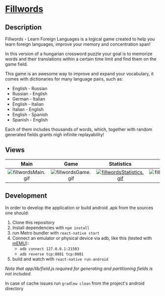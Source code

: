 # [Fillwords](https://play.google.com/store/apps/details?id=com.fillwordsFree)

## Description

Fillwords - Learn Foreign Languages is a logical game created to help you learn foreign languages, improve your memory and concentration span!

In this version of a hungarian crossword puzzle your goal is to memorize words and their translations within a certain time limit and find them on the game field.

This game is an awesome way to improve and expand your vocabulary, it comes with dictionaries for many language pairs, such as:
- English - Russian
- Russian - English
- German - Italian
- English - Italian
- Italian - English
- English - Spanish
- Spanish - English

Each of them includes thousands of words, which, together with random generated fields grants nigh infinite replayability!

## Views

Main|Game|Statistics|Settings|
:---:|:---:|:---:|:---:|
![fillwordsMain.gif](https://s3.gifyu.com/images/fillwordsMain.gif) |  ![fillwordsGame.gif](https://s3.gifyu.com/images/fillwordsGame.gif) | [![fillwordsStatistics.gif](https://s3.gifyu.com/images/fillwordsStatistics.gif)](https://gifyu.com/image/kVF1) | ![fillwordsOptions.gif](https://s3.gifyu.com/images/fillwordsOptions.gif)

## Development

In order to develop the application or build android .apk from the sources one should:
1. Clone this repository
2. Install dependencies with `npm install`
3. run Metro bundler with `react-native start`
4. Connect an emulator or physical device via adb, like this (tested with [mEMU](https://www.memuplay.com/)):
	- `adb connect 127.0.0.1:21503`
	- `adb reverse tcp:8081 tcp:8081`
5. build and watch with `react-native run-android`

*Note that app/lib/field.js required for generating and partitioning fields is not included.*

In case of cache issues run `gradlew clean` from the project's android directory
